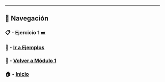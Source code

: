 ---

## 🔁 Navegación

### 📋 - Ejercicio 1 [➡️](./Ejemplo_0.md)

### 🧪 - [Ir a Ejemplos](../Ejemplos/README.md)

### 📘 - [Volver a Módulo 1](./Modulo_1.md) 

### 🏠 - [Inicio](../README.md)
